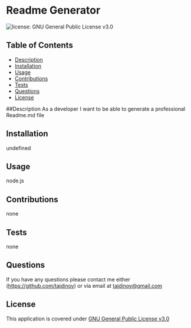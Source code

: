 # Readme Generator

  ![license: GNU General Public License v3.0](https://img.shields.io/badge/license-GNU%20General%20Public%20License%20v3.0-red)
  
  ## Table of Contents 
- [Description](#Description)
- [Installation](#Installation)
- [Usage](#Usage)
- [Contributions](#Contributions)
- [Tests](#Tests)
- [Questions](#Questions)
- [License](#License)
    
##Description
As a developer I want to be able to generate a professional Readme.md file
    
## Installation
undefined
    
## Usage 
node.js
        
## Contributions
none
    
## Tests
none
    
## Questions 
If you have any questions please contact me either (https://github.com/tajdinov) or via email at tajdinov@gmail.com 
## License 
This application is covered under [GNU General Public License v3.0](https://opensource.org/licenses/GPL-2.0) 

